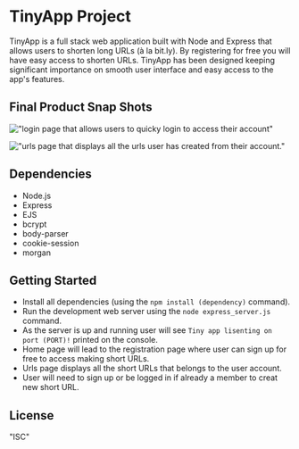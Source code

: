 # TinyApp Project

TinyApp is a full stack web application built with Node and Express that allows users to shorten long URLs (à la bit.ly). By registering for free you will have easy access to shorten URLs. TinyApp has been designed keeping significant importance on smooth user interface and easy access to the app's features.  

## Final Product Snap Shots

!["login page that allows users to quicky login to access their account"](https://github.com/naman226/tinyapp/blob/feature/user-registration/docs/login-page.png?raw=true)

!["urls page that displays all the urls user has created from their account."](https://github.com/naman226/tinyapp/blob/feature/user-registration/docs/urls-page.png?raw=true)

## Dependencies

- Node.js
- Express
- EJS
- bcrypt
- body-parser
- cookie-session
- morgan


## Getting Started

- Install all dependencies (using the `npm install (dependency)` command).
- Run the development web server using the `node express_server.js` command.
- As the server is up and running user will see `Tiny app lisenting on port (PORT)!` printed on the console.
- Home page will lead to the registration page where user can sign up for free to access making short URLs.
- Urls page displays all the short URLs that belongs to the user account.
- User will need to sign up or be logged in if already a member to creat new short URL.

## License

"ISC"